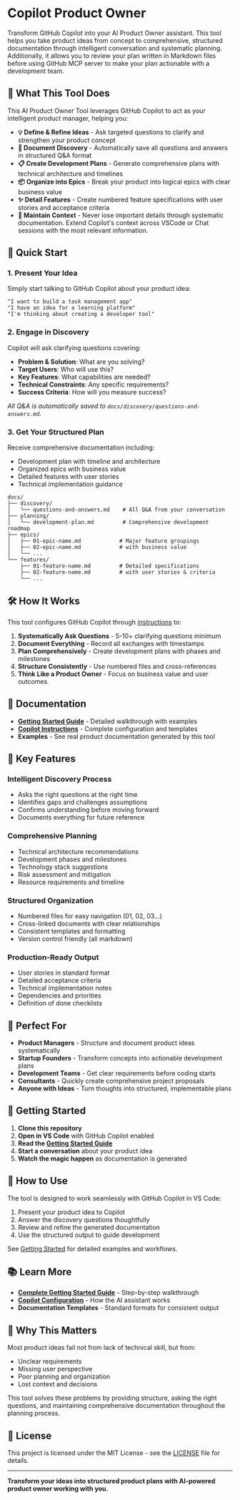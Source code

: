# Copilot Product Owner

Transform GitHub Copilot into your AI Product Owner assistant. This tool helps you take product ideas from concept to comprehensive, structured documentation through intelligent conversation and systematic planning. Additionally, it allows you to review your plan written in Markdown files before using GitHub MCP server to make your plan actionable with a development team.

## 🎯 What This Tool Does

This AI Product Owner Tool leverages GitHub Copilot to act as your intelligent product manager, helping you:

- **💡 Define & Refine Ideas** - Ask targeted questions to clarify and strengthen your product concept
- **📝 Document Discovery** - Automatically save all questions and answers in structured Q&A format
- **📋 Create Development Plans** - Generate comprehensive plans with technical architecture and timelines
- **📦 Organize into Epics** - Break your product into logical epics with clear business value
- **✨ Detail Features** - Create numbered feature specifications with user stories and acceptance criteria
- **🔄 Maintain Context** - Never lose important details through systematic documentation. Extend Copilot's context across VSCode or Chat sessions with the most relevant information.

## 🚀 Quick Start

### 1. Present Your Idea
Simply start talking to GitHub Copilot about your product idea:

```
"I want to build a task management app"
"I have an idea for a learning platform"  
"I'm thinking about creating a developer tool"
```

### 2. Engage in Discovery
Copilot will ask clarifying questions covering:
- **Problem & Solution**: What are you solving?
- **Target Users**: Who will use this?
- **Key Features**: What capabilities are needed?
- **Technical Constraints**: Any specific requirements?
- **Success Criteria**: How will you measure success?

*All Q&A is automatically saved to `docs/discovery/questions-and-answers.md`.*

### 3. Get Your Structured Plan
Receive comprehensive documentation including:
- Development plan with timeline and architecture
- Organized epics with business value
- Detailed features with user stories
- Technical implementation guidance

```
docs/
├── discovery/
│   └── questions-and-answers.md    # All Q&A from your conversation
├── planning/
│   └── development-plan.md         # Comprehensive development roadmap
├── epics/
│   ├── 01-epic-name.md            # Major feature groupings
│   ├── 02-epic-name.md            # with business value
│   └── ...
└── features/
    ├── 01-feature-name.md         # Detailed specifications
    ├── 02-feature-name.md         # with user stories & criteria
    └── ...
```

## 🛠️ How It Works

This tool configures GitHub Copilot through [instructions](.github/copilot-instructions.md) to:

1. **Systematically Ask Questions** - 5-10+ clarifying questions minimum
2. **Document Everything** - Record all exchanges with timestamps  
3. **Plan Comprehensively** - Create development plans with phases and milestones
4. **Structure Consistently** - Use numbered files and cross-references
5. **Think Like a Product Owner** - Focus on business value and user outcomes

## 📖 Documentation

- **[Getting Started Guide](GETTING_STARTED.md)** - Detailed walkthrough with examples
- **[Copilot Instructions](.github/copilot-instructions.md)** - Complete configuration and templates
- **Examples** - See real product documentation generated by this tool

## 🎨 Key Features

### Intelligent Discovery Process
- Asks the right questions at the right time
- Identifies gaps and challenges assumptions
- Confirms understanding before moving forward
- Documents everything for future reference

### Comprehensive Planning
- Technical architecture recommendations  
- Development phases and milestones
- Technology stack suggestions
- Risk assessment and mitigation
- Resource requirements and timeline

### Structured Organization
- Numbered files for easy navigation (01, 02, 03...)
- Cross-linked documents with clear relationships
- Consistent templates and formatting
- Version control friendly (all markdown)

### Production-Ready Output
- User stories in standard format
- Detailed acceptance criteria
- Technical implementation notes
- Dependencies and priorities
- Definition of done checklists

## 🌟 Perfect For

- **Product Managers** - Structure and document product ideas systematically
- **Startup Founders** - Transform concepts into actionable development plans  
- **Development Teams** - Get clear requirements before coding starts
- **Consultants** - Quickly create comprehensive project proposals
- **Anyone with Ideas** - Turn thoughts into structured, implementable plans

## 🚦 Getting Started

1. **Clone this repository**
2. **Open in VS Code** with GitHub Copilot enabled
3. **Read the [Getting Started Guide](GETTING_STARTED.md)**
4. **Start a conversation** about your product idea
5. **Watch the magic happen** as documentation is generated

## 🤝 How to Use

The tool is designed to work seamlessly with GitHub Copilot in VS Code:

1. Present your product idea to Copilot
2. Answer the discovery questions thoughtfully  
3. Review and refine the generated documentation
4. Use the structured output to guide development

See [Getting Started](GETTING_STARTED.md) for detailed examples and workflows.

## 📚 Learn More

- **[Complete Getting Started Guide](GETTING_STARTED.md)** - Step-by-step walkthrough
- **[Copilot Configuration](.github/copilot-instructions.md)** - How the AI assistant works
- **Documentation Templates** - Standard formats for consistent output

## 🎯 Why This Matters

Most product ideas fail not from lack of technical skill, but from:
- Unclear requirements
- Missing user perspective  
- Poor planning and organization
- Lost context and decisions

This tool solves these problems by providing structure, asking the right questions, and maintaining comprehensive documentation throughout the planning process.

## 📄 License

This project is licensed under the MIT License - see the [LICENSE](LICENSE) file for details.

---

**Transform your ideas into structured product plans with AI-powered product owner working with you.**
